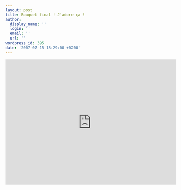 ```yaml
---
layout: post
title: Bouquet final ! J'adore ça !
author:
  display_name: ''
  login: ''
  email: ''
  url: ''
wordpress_id: 395
date: '2007-07-15 18:29:00 +0200'
---
```

<iframe width="540" height="396" src="http://www.youtube.com/embed/Tax95hLxnyI" frameborder="0" allowfullscreen></iframe>
